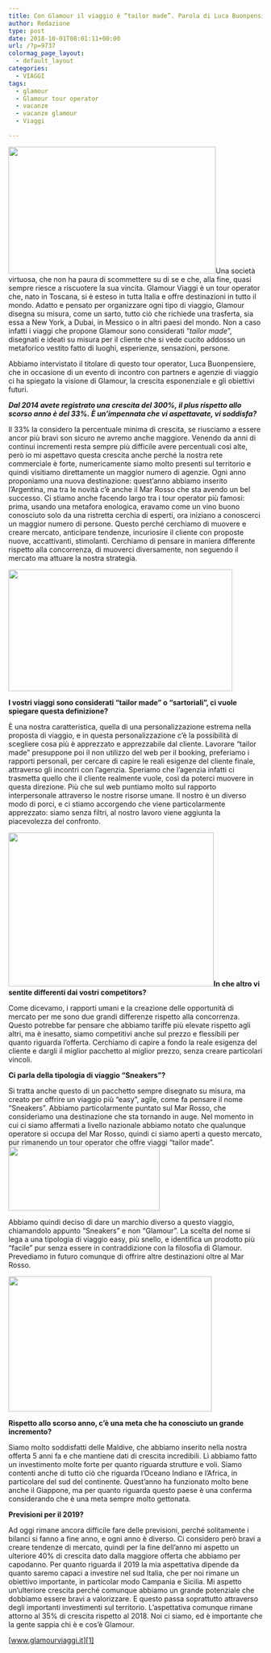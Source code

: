 ```yaml
---
title: Con Glamour il viaggio è “tailor made”. Parola di Luca Buonpensiere
author: Redazione
type: post
date: 2018-10-01T08:01:11+00:00
url: /?p=9737
colormag_page_layout:
  - default_layout
categories:
  - VIAGGI
tags:
  - glamour
  - Glamour tour operator
  - vacanze
  - vacanze glamour
  - Viaggi

---
```

<img decoding="async" loading="lazy" class="wp-image-9779 alignleft" src="https://progressonline.it/wp-content/uploads/2018/10/glamour-logo-2-300x183.jpg" alt="" width="411" height="251" />Una società virtuosa, che non ha paura di scommettere su di se e che, alla fine, quasi sempre riesce a riscuotere la sua vincita. Glamour Viaggi è un tour operator che, nato in Toscana, si è esteso in tutta Italia e offre destinazioni in tutto il mondo. Adatto e pensato per organizzare ogni tipo di viaggio, Glamour disegna su misura, come un sarto, tutto ciò che richiede una trasferta, sia essa a New York, a Dubai, in Messico o in altri paesi del mondo. Non a caso infatti i viaggi che propone Glamour sono considerati “_tailor made_”, disegnati e ideati su misura per il cliente che si vede cucito addosso un metaforico vestito fatto di luoghi, esperienze, sensazioni, persone.

Abbiamo intervistato il titolare di questo tour operator, Luca Buonpensiere, che in occasione di un evento di incontro con partners e agenzie di viaggio ci ha spiegato la visione di Glamour, la crescita esponenziale e gli obiettivi futuri.

**_Dal 2014 avete registrato una crescita del 300%, il plus rispetto allo scorso anno è del 33%. È un’impennata che vi aspettavate, vi soddisfa?_**

Il 33% la considero la percentuale minima di crescita, se riusciamo a essere ancor più bravi son sicuro ne avremo anche maggiore. Venendo da anni di continui incrementi resta sempre più difficile avere percentuali così alte, però io mi aspettavo questa crescita anche perché la nostra rete commerciale è forte, numericamente siamo molto presenti sul territorio e quindi visitiamo direttamente un maggior numero di agenzie. Ogni anno proponiamo una nuova destinazione: quest’anno abbiamo inserito l’Argentina, ma tra le novità c’è anche il Mar Rosso che sta avendo un bel successo. Ci stiamo anche facendo largo tra i tour operator più famosi: prima, usando una metafora enologica, eravamo come un vino buono conosciuto solo da una ristretta cerchia di esperti, ora iniziano a conoscerci un maggior numero di persone. Questo perché cerchiamo di muovere e creare mercato, anticipare tendenze, incuriosire il cliente con proposte nuove, accattivanti, stimolanti. Cerchiamo di pensare in maniera differente rispetto alla concorrenza, di muoverci diversamente, non seguendo il mercato ma attuare la nostra strategia.

<img decoding="async" loading="lazy" class=" wp-image-9721 alignright" src="https://progressonline.it/wp-content/uploads/2018/09/9780-300x163.jpg" alt="" width="444" height="241" /> 

**I vostri viaggi sono considerati “tailor made” o “sartoriali”, ci vuole spiegare questa definizione?**

È una nostra caratteristica, quella di una personalizzazione estrema nella proposta di viaggio, e in questa personalizzazione c’è la possibilità di scegliere cosa più è apprezzato e apprezzabile dal cliente. Lavorare “tailor made” presuppone poi il non utilizzo del web per il booking, preferiamo i rapporti personali, per cercare di capire le reali esigenze del cliente finale, attraverso gli incontri con l’agenzia. Speriamo che l’agenzia infatti ci trasmetta quello che il cliente realmente vuole, così da poterci muovere in questa direzione. Più che sul web puntiamo molto sul rapporto interpersonale attraverso le nostre risorse umane. Il nostro è un diverso modo di porci, e ci stiamo accorgendo che viene particolarmente apprezzato: siamo senza filtri, al nostro lavoro viene aggiunta la piacevolezza del confronto.

**<img decoding="async" loading="lazy" class=" wp-image-9738 alignleft" src="https://progressonline.it/wp-content/uploads/2018/09/IMG_3858-300x225.jpg" alt="" width="407" height="305" />In che altro vi sentite differenti dai vostri competitors?**

Come dicevamo, i rapporti umani e la creazione delle opportunità di mercato per me sono due grandi differenze rispetto alla concorrenza. Questo potrebbe far pensare che abbiamo tariffe più elevate rispetto agli altri, ma è inesatto, siamo competitivi anche sul prezzo e flessibili per quanto riguarda l’offerta. Cerchiamo di capire a fondo la reale esigenza del cliente e dargli il miglior pacchetto al miglior prezzo, senza creare particolari vincoli.

**Ci parla della tipologia di viaggio “Sneakers”?**

Si tratta anche questo di un pacchetto sempre disegnato su misura, ma creato per offrire un viaggio più “easy”, agile, come fa pensare il nome “Sneakers”. Abbiamo particolarmente puntato sul Mar Rosso, che consideriamo una destinazione che sta tornando in auge. Nel momento in cui ci siamo affermati a livello nazionale abbiamo notato che qualunque operatore si occupa del Mar Rosso, quindi ci siamo aperti a questo mercato, pur rimanendo un tour operator che offre viaggi “tailor made”.<img decoding="async" loading="lazy" class="size-medium wp-image-9776 aligncenter" src="https://progressonline.it/wp-content/uploads/2018/09/Logo-Sneakers-300x127.jpg" alt="" width="300" height="127" />

Abbiamo quindi deciso di dare un marchio diverso a questo viaggio, chiamandolo appunto “Sneakers” e non “Glamour”. La scelta del nome si lega a una tipologia di viaggio easy, più snello, e identifica un prodotto più “facile” pur senza essere in contraddizione con la filosofia di Glamour. Prevediamo in futuro comunque di offrire altre destinazioni oltre al Mar Rosso.

<img decoding="async" loading="lazy" class="wp-image-9783 alignright" src="https://progressonline.it/wp-content/uploads/2018/10/IMG_6672-2-300x200.jpg" alt="" width="403" height="268" /> 

**Rispetto allo scorso anno, c’è una meta che ha conosciuto un grande incremento?**

Siamo molto soddisfatti delle Maldive, che abbiamo inserito nella nostra offerta 5 anni fa e che mantiene dati di crescita incredibili. Lì abbiamo fatto un investimento molte forte per quanto riguarda strutture e voli. Siamo contenti anche di tutto ciò che riguarda l’Oceano Indiano e l’Africa, in particolare del sud del continente. Quest’anno ha funzionato molto bene anche il Giappone, ma per quanto riguarda questo paese è una conferma considerando che è una meta sempre molto gettonata.

**Previsioni per il 2019?**

Ad oggi rimane ancora difficile fare delle previsioni, perché solitamente i bilanci si fanno a fine anno, e ogni anno è diverso. Ci considero però bravi a creare tendenze di mercato, quindi per la fine dell’anno mi aspetto un ulteriore 40% di crescita dato dalla maggiore offerta che abbiamo per capodanno. Per quanto riguarda il 2019 la mia aspettativa dipende da quanto saremo capaci a investire nel sud Italia, che per noi rimane un obiettivo importante, in particolar modo Campania e Sicilia. Mi aspetto un’ulteriore crescita perché comunque abbiamo un grande potenziale che dobbiamo essere bravi a valorizzare. E questo passa soprattutto attraverso degli importanti investimenti sul territorio. L’aspettativa comunque rimane attorno al 35% di crescita rispetto al 2018. Noi ci siamo, ed è importante che la gente sappia chi è e cos’è Glamour.

[www.glamourviaggi.it][1]

 [1]: https://www.glamourviaggi.it